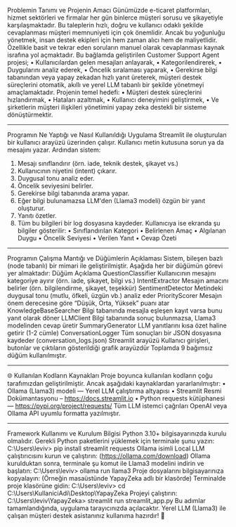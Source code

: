  Problemin Tanımı ve Projenin Amacı
Günümüzde e-ticaret platformları, hizmet sektörleri ve firmalar her gün binlerce müşteri sorusu ve şikayetiyle karşılaşmaktadır.
Bu taleplerin hızlı, doğru ve kullanıcı odaklı şekilde cevaplanması müşteri memnuniyeti için çok önemlidir.
Ancak bu yoğunluğu yönetmek, insan destek ekipleri için hem zaman alıcı hem de maliyetlidir.
Özellikle basit ve tekrar eden soruların manuel olarak cevaplanması kaynak israfına yol açmaktadır.
Bu bağlamda geliştirilen Customer Support Agent projesi;
•	Kullanıcılardan gelen mesajları anlayarak,
•	Kategorilendirerek,
•	Duygularını analiz ederek,
•	Öncelik sıralaması yaparak,
•	Gerekirse bilgi tabanından veya yapay zekadan hızlı yanıt üreterek,
müşteri destek süreçlerini otomatik, akıllı ve yerel LLM tabanlı bir şekilde yönetmeyi amaçlamaktadır.
Projenin temel hedefi:
•	Müşteri destek süreçlerini hızlandırmak,
•	Hataları azaltmak,
•	Kullanıcı deneyimini geliştirmek,
•	Ve şirketlerin müşteri ilişkileri yönetimini yapay zeka destekli bir sisteme dönüştürmektir.
________________________________________
Programın Ne Yaptığı ve Nasıl Kullanıldığı
Uygulama Streamlit ile oluşturulan bir kullanıcı arayüzü üzerinden çalışır. Kullanıcı metin kutusuna sorun ya da mesajını yazar. Ardından sistem:
1.	Mesajı sınıflandırır (örn. iade, teknik destek, şikayet vs.)
2.	Kullanıcının niyetini (intent) çıkarır.
3.	Duygusal tonu analiz eder.
4.	Öncelik seviyesini belirler.
5.	Gerekirse bilgi tabanında arama yapar.
6.	Eğer bilgi bulunamazsa LLM'den (Llama3 modeli) özgün bir yanıt oluşturur.
7.	Yanıtı özetler.
8.	Tüm bu bilgileri bir log dosyasına kaydeder.
Kullanıcıya ise ekranda şu bilgiler gösterilir:
•	Sınıflandırılan Kategori
•	Belirlenen Amaç
•	Algılanan Duygu
•	Öncelik Seviyesi
•	Verilen Yanıt
•	Cevap Özeti
________________________________________
Programın Çalışma Mantığı ve Düğümlerin Açıklaması
Sistem, bileşen bazlı (node tabanlı) bir mimari ile geliştirilmiştir. Aşağıda her bir düğümün görevi yer almaktadır:
Düğüm	Açıklama
QuestionClassifier	Kullanıcının mesajını kategoriye ayırır (örn. iade, şikayet, bilgi vs.)
IntentExtractor	Mesajın amacını belirler (örn. bilgilendirme, şikayet, teşekkür)
SentimentDetector	Metindeki duygusal tonu (mutlu, öfkeli, üzgün vb.) analiz eder
PriorityScorer	Mesajın önem derecesine göre “Düşük, Orta, Yüksek” puanı atar
KnowledgeBaseSearcher	Bilgi tabanında mesajla eşleşen kayıt varsa bunu yanıt olarak döner
LLMClient	Bilgi tabanında sonuç bulunmazsa, Llama3 modelinden cevap üretir
SummaryGenerator	LLM yanıtlarını kısa özet haline getirir (1-2 cümle)
ConversationLogger	Tüm sonuçları bir JSON dosyasına kaydeder (conversation_logs.json)
Streamlit arayüzü	Kullanıcı girişleri, butonlar ve çıktıların gösterildiği grafik arayüzdür
Toplamda 9 bağımsız düğüm kullanılmıştır.
________________________________________
🌐 Kullanılan Kodların Kaynakları
Proje boyunca kullanılan kodların çoğu tarafımızdan geliştirilmiştir.
Ancak aşağıdaki kaynaklardan yararlanılmıştır:
•	Ollama (Llama3) modeli — Yerel LLM çalıştırma altyapısı
•	Streamlit Resmi Dokümantasyonu – https://docs.streamlit.io
•	Python requests kütüphanesi — https://pypi.org/project/requests/
Tüm LLM istemci çağrıları OpenAI veya Ollama API uyumlu formatta yazılmıştır.
________________________________________
Framework Kullanımı ve Kurulum Bilgisi
Python 3.10+ bilgisayarınızda kurulu olmalıdır.
Gerekli Python paketlerini yüklemek için terminale şunu yazın:
C:\Users\leviv> pip install streamlit requests
Ollama isimli Local LLM çalıştırıcısını kurun ve çalıştırın:
(https://ollama.com/download)
Ollama kurulduktan sonra, terminale şu komut ile Llama3 modelini indirin ve başlatın:
C:\Users\leviv> ollama run llama3
Proje dosyalarını bilgisayarınıza kopyalayın:
(Örneğin masaüstünde YapayZeka adlı bir klasörde)
Terminalde proje klasörüne gidin:
C:\Users\leviv> cd C:\Users\KullaniciAdi\Desktop\YapayZeka
Projeyi çalıştırın:
C:\Users\leviv\YapayZeka> streamlit run streamlit_app.py 
Bu adımlar tamamlandığında, uygulama tarayıcınızda açılacaktır.
Yerel LLM (Llama3) ile çalışan müşteri destek asistanınız kullanıma hazırdır! 🚀
